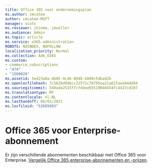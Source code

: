 ```yaml
---
title: Office 365 voor ondernemingsplan
ms.author: cmcatee
author: cmcatee-MSFT
manager: scotv
ms.reviewer: jkinma, jmueller
ms.audience: Admin
ms.topic: article
ms.service: o365-administration
ROBOTS: NOINDEX, NOFOLLOW
localization_priority: Normal
ms.collection: Adm_O365
ms.custom:
- commerce_subscriptions
- "474"
- "1500026"
ms.assetid: 5e423a8a-db05-4c46-804b-b8d9c54ba62b
ms.openlocfilehash: 7c5626d99bcc22572c78795ea21a62faee94dd94
ms.sourcegitcommit: 540a4e2515f7cfddee65519046454fc4437cd287
ms.translationtype: MT
ms.contentlocale: nl-NL
ms.lasthandoff: 08/01/2021
ms.locfileid: "53685693"
---
```

# <a name="office-365-for-enterprise-plan"></a>Office 365 voor Enterprise-abonnement

Er zijn verschillende abonnementen beschikbaar met Office 365 voor Enterprise. [Vergelijk Office 365 enterprise-abonnementen en -prijzen](https://products.office.com/business/compare-more-office-365-for-business-plans).  